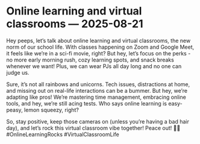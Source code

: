 # Online learning and virtual classrooms — 2025-08-21

Hey peeps, let’s talk about online learning and virtual classrooms, the new norm of our school life. With classes happening on Zoom and Google Meet, it feels like we’re in a sci-fi movie, right? But hey, let’s focus on the perks - no more early morning rush, cozy learning spots, and snack breaks whenever we want! Plus, we can wear PJs all day long and no one can judge us. 

Sure, it’s not all rainbows and unicorns. Tech issues, distractions at home, and missing out on real-life interactions can be a bummer. But hey, we’re adapting like pros! We’re mastering time management, embracing online tools, and hey, we’re still acing tests. Who says online learning is easy-peasy, lemon squeezy, right?

So, stay positive, keep those cameras on (unless you’re having a bad hair day), and let’s rock this virtual classroom vibe together! Peace out! 🤘🏼 #OnlineLearningRocks #VirtualClassroomLife